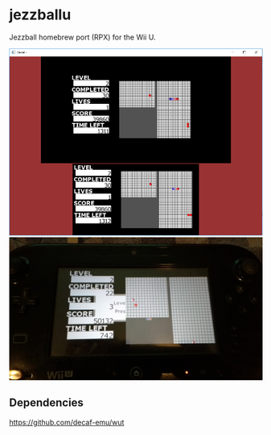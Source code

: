 # jezzballu
Jezzball homebrew port (RPX) for the Wii U.

![JezzballU](https://github.com/raulbojalil/jezzballu/blob/master/decaf.png?raw=true "jezzballu")
![JezzballU](https://github.com/raulbojalil/jezzballu/blob/master/drc.jpg?raw=true "jezzballu")

## Dependencies
https://github.com/decaf-emu/wut
